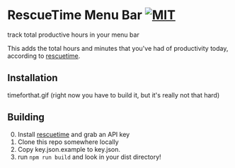 # RescueTime Menu Bar [![MIT](https://img.shields.io/badge/Hotness-Fire-brightgreen.svg?style=flat-squared)]()
track total productive hours in your menu bar

This adds the total hours and minutes that you've had of productivity today, according to [rescuetime](http://rescuetime.com?wish-I-had-an-affiliate-key). 

## Installation
timeforthat.gif (right now you have to build it, but it's really not that hard)

## Building
0. Install [rescuetime](http://rescuetime.com?wish-I-had-an-affiliate-key) and grab an API key
1. Clone this repo somewhere locally
2. Copy key.json.example to key.json.
3. run `npm run build` and look in your dist directory!